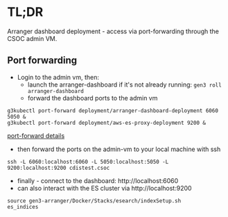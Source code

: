 # TL;DR

Arranger dashboard deployment - access via port-forwarding through the CSOC admin VM.

## Port forwarding

* Login to the admin vm, then:
    - launch the arranger-dashboard if it's not already running: 
       `gen3 roll arranger-dashboard`
    - forward the dashboard ports to the admin vm
```
g3kubectl port-forward deployment/arranger-dashboard-deployment 6060 5050 &
g3kubectl port-forward deployment/aws-es-proxy-deployment 9200 &

```

[port-forward details](https://kubernetes.io/docs/tasks/access-application-cluster/port-forward-access-application-cluster/)

* then forward the ports on the admin-vm to your local machine with ssh

```
ssh -L 6060:localhost:6060 -L 5050:localhost:5050 -L 9200:localhost:9200 cdistest.csoc
```

* finally - connect to the dashboard: http://localhost:6060
* can also interact with the ES cluster via http://localhost:9200 
```
source gen3-arranger/Docker/Stacks/esearch/indexSetup.sh
es_indices
```
